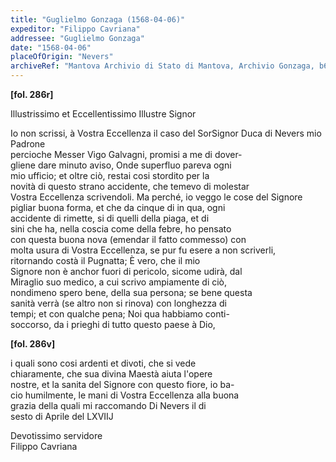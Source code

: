 ```yaml
---
title: "Guglielmo Gonzaga (1568-04-06)"
expeditor: "Filippo Cavriana"
addressee: "Guglielmo Gonzaga"
date: "1568-04-06"
placeOfOrigin: "Nevers"
archiveRef: "Mantova Archivio di Stato di Mantova, Archivio Gonzaga, b654, fols. 286r-286v"
---
```



**[fol. 286r]**

Illustrissimo  et Eccellentissimo Illustre Signor 

Io non  scrissi, à Vostra Eccellenza  il caso del SorSignor Duca di Nevers mio Padrone   
percioche Messer  Vigo Galvagni, promisi a me di dover-  
gliene dare minuto aviso, Onde superfluo pareva ogni   
mio ufficio; et oltre ciò, restai cosi stordito per la   
novità di questo  strano accidente, che temevo di molestar   
Vostra Eccellenza  scrivendoli. Ma perché, io veggo le cose del Signore   
pigliar buona forma, et che da cinque di in qua, ogni   
accidente di rimette, si di quelli  della piaga, et di   
<span class="unclear">sini</span> che ha, nella <span class="unclear">coscia</span> come della febre, ho pensato   
con questa buona nova (emendar il fatto commesso) con   
molta usura di Vostra Eccellenza, se pur fu esere a non scriverli,   
ritornando costà il Pugnatta; È vero, che il mio   
Signore  non è anchor fuori di pericolo, sicome udirà, dal   
Miraglio suo medico, a cui scrivo ampiamente di ciò,   
nondimeno spero bene, della sua persona; se bene questa   
sanità verrà (se altro non  si rinova) con longhezza  di   
tempi; et con  qualche pena; Noi qua habbiamo conti-  
soccorso, da i prieghi di tutto questo  paese à Dio,


**[fol. 286v]**

i quali sono cosi ardenti et divoti, che si vede   
chiaramente, che sua divina Maestà  aiuta l'opere   
nostre, et la sanita del Signore  con questo  fiore, io ba-  
cio humilmente, le mani di Vostra Eccellenza  alla buona   
grazia  della quali  mi raccomando  Di Nevers il di   
sesto  di Aprile del LXVIIJ

  
Devotissimo  servidore   
Filippo Cavriana

